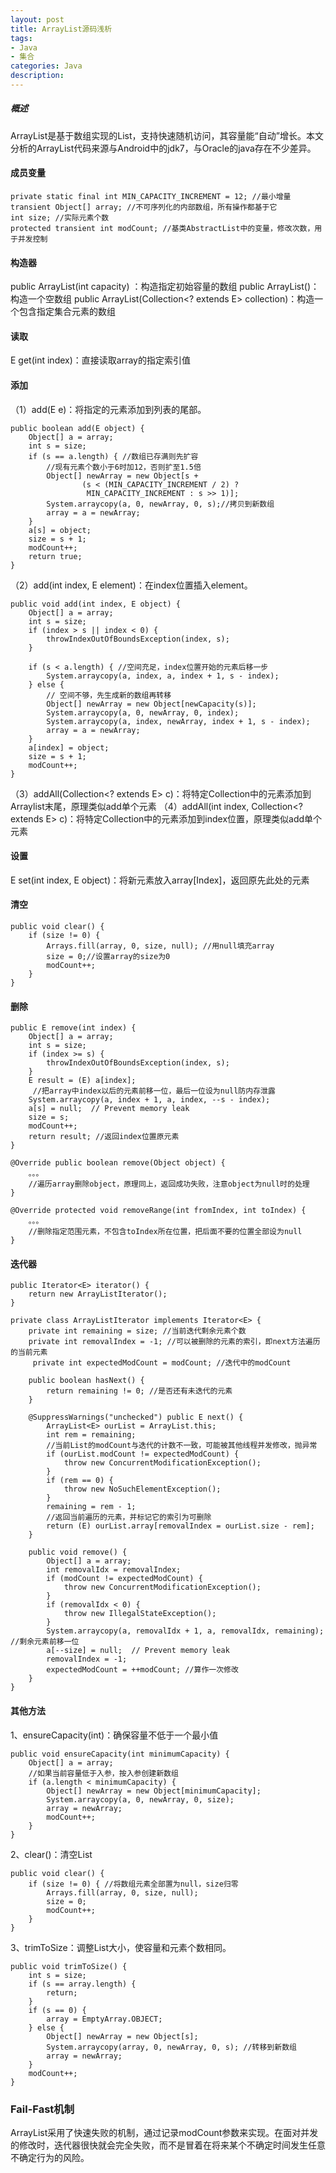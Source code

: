 ```yaml
---
layout: post
title: ArrayList源码浅析
tags:
- Java
- 集合
categories: Java
description: 
---
```

##### 概述
ArrayList是基于数组实现的List，支持快速随机访问，其容量能“自动”增长。本文分析的ArrayList代码来源与Android中的jdk7，与Oracle的java存在不少差异。


#### 成员变量
    private static final int MIN_CAPACITY_INCREMENT = 12; //最小增量
    transient Object[] array; //不可序列化的内部数组，所有操作都基于它
    int size; //实际元素个数
    protected transient int modCount; //基类AbstractList中的变量，修改次数，用于并发控制

#### 构造器
public ArrayList(int capacity) ：构造指定初始容量的数组
public ArrayList()：构造一个空数组
public ArrayList(Collection<? extends E> collection)：构造一个包含指定集合元素的数组
#### 读取
E get(int index)：直接读取array的指定索引值
#### 添加
（1）add(E e)：将指定的元素添加到列表的尾部。

    public boolean add(E object) {
        Object[] a = array;
        int s = size;
        if (s == a.length) { //数组已存满则先扩容
            //现有元素个数小于6时加12，否则扩至1.5倍
            Object[] newArray = new Object[s +
                    (s < (MIN_CAPACITY_INCREMENT / 2) ?
                     MIN_CAPACITY_INCREMENT : s >> 1)];
            System.arraycopy(a, 0, newArray, 0, s);//拷贝到新数组
            array = a = newArray;
        }
        a[s] = object;
        size = s + 1;
        modCount++; 
        return true;
    }
（2）add(int index, E element)：在index位置插入element。

    public void add(int index, E object) {
        Object[] a = array;
        int s = size;
        if (index > s || index < 0) {
            throwIndexOutOfBoundsException(index, s);
        }

        if (s < a.length) { //空间充足，index位置开始的元素后移一步
            System.arraycopy(a, index, a, index + 1, s - index);
        } else {
            // 空间不够，先生成新的数组再转移
            Object[] newArray = new Object[newCapacity(s)];
            System.arraycopy(a, 0, newArray, 0, index);
            System.arraycopy(a, index, newArray, index + 1, s - index);
            array = a = newArray;
        }
        a[index] = object;
        size = s + 1;
        modCount++;
    }
（3）addAll(Collection<? extends E> c)：将特定Collection中的元素添加到Arraylist末尾，原理类似add单个元素
（4）addAll(int index, Collection<? extends E> c)：将特定Collection中的元素添加到index位置，原理类似add单个元素


#### 设置
E set(int index, E object)：将新元素放入array[Index]，返回原先此处的元素

#### 清空

    public void clear() {
        if (size != 0) {
            Arrays.fill(array, 0, size, null); //用null填充array
            size = 0;//设置array的size为0
            modCount++;
        }
    }

#### 删除

    public E remove(int index) {
        Object[] a = array;
        int s = size;
        if (index >= s) {
            throwIndexOutOfBoundsException(index, s);
        }
        E result = (E) a[index];
         //把array中index以后的元素前移一位，最后一位设为null防内存泄露
        System.arraycopy(a, index + 1, a, index, --s - index);
        a[s] = null;  // Prevent memory leak
        size = s;
        modCount++;
        return result; //返回index位置原元素
    }

    @Override public boolean remove(Object object) {
        。。。
        //遍历array删除object，原理同上，返回成功失败，注意object为null时的处理
    }

    @Override protected void removeRange(int fromIndex, int toIndex) {
        。。。
        //删除指定范围元素，不包含toIndex所在位置，把后面不要的位置全部设为null
    }
#### 迭代器
    public Iterator<E> iterator() {
        return new ArrayListIterator();
    }

    private class ArrayListIterator implements Iterator<E> {
        private int remaining = size; //当前迭代剩余元素个数
        private int removalIndex = -1; //可以被删除的元素的索引，即next方法遍历的当前元素
         private int expectedModCount = modCount; //迭代中的modCount

        public boolean hasNext() {
            return remaining != 0; //是否还有未迭代的元素
        }

        @SuppressWarnings("unchecked") public E next() {
            ArrayList<E> ourList = ArrayList.this;
            int rem = remaining;
            //当前List的modCount与迭代的计数不一致，可能被其他线程并发修改，抛异常
            if (ourList.modCount != expectedModCount) { 
                throw new ConcurrentModificationException();
            }
            if (rem == 0) { 
                throw new NoSuchElementException();
            }
            remaining = rem - 1;
            //返回当前遍历的元素，并标记它的索引为可删除
            return (E) ourList.array[removalIndex = ourList.size - rem];
        }

        public void remove() {
            Object[] a = array;
            int removalIdx = removalIndex;
            if (modCount != expectedModCount) {
                throw new ConcurrentModificationException();
            }
            if (removalIdx < 0) {
                throw new IllegalStateException();
            }
            System.arraycopy(a, removalIdx + 1, a, removalIdx, remaining); //剩余元素前移一位
            a[--size] = null;  // Prevent memory leak
            removalIndex = -1;
            expectedModCount = ++modCount; //算作一次修改
        }
    }
#### 其他方法
1、ensureCapacity(int)：确保容量不低于一个最小值

    public void ensureCapacity(int minimumCapacity) {
        Object[] a = array;
        //如果当前容量低于入参，按入参创建新数组
        if (a.length < minimumCapacity) {
            Object[] newArray = new Object[minimumCapacity];
            System.arraycopy(a, 0, newArray, 0, size);
            array = newArray;
            modCount++;
        }
    }
2、clear()：清空List

    public void clear() {
        if (size != 0) { //将数组元素全部置为null，size归零
            Arrays.fill(array, 0, size, null); 
            size = 0;
            modCount++;
        }
    }
3、trimToSize：调整List大小，使容量和元素个数相同。

    public void trimToSize() {
        int s = size;
        if (s == array.length) {
            return;
        }
        if (s == 0) {
            array = EmptyArray.OBJECT;
        } else {
            Object[] newArray = new Object[s];
            System.arraycopy(array, 0, newArray, 0, s); //转移到新数组
            array = newArray;
        }
        modCount++;
    }

### Fail-Fast机制
ArrayList采用了快速失败的机制，通过记录modCount参数来实现。在面对并发的修改时，迭代器很快就会完全失败，而不是冒着在将来某个不确定时间发生任意不确定行为的风险。